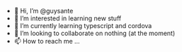 - 👋 Hi, I’m @guysante
- 👀 I’m interested in learning new stuff
- 🌱 I’m currently learning typescript and cordova
- 💞️ I’m looking to collaborate on nothing (at the moment)
- 📫 How to reach me ...

<!---
guysante/guysante is a ✨ special ✨ repository because its `README.md` (this file) appears on your GitHub profile.
You can click the Preview link to take a look at your changes.
--->
